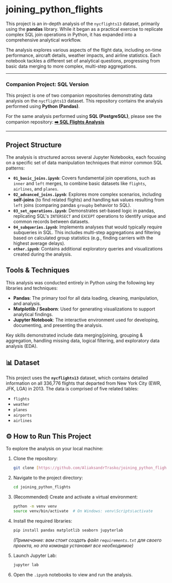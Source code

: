 # joining_python_flights

This project is an in-depth analysis of the `nycflights13` dataset, primarily using the **pandas** library. While it began as a practical exercise to replicate complex SQL join operations in Python, it has expanded into a comprehensive analytical workflow.

The analysis explores various aspects of the flight data, including on-time performance, aircraft details, weather impacts, and airline statistics. Each notebook tackles a different set of analytical questions, progressing from basic data merging to more complex, multi-step aggregations.


---
### Companion Project: SQL Version

This project is one of two companion repositories demonstrating data analysis on the `nycflights13` dataset. This repository contains the analysis performed using **Python (Pandas)**.

For the same analysis performed using **SQL (PostgreSQL)**, please see the companion repository:
**[➡️ SQL Flights Analysis](https://github.com/AliaksandrTrasko/joining_sql_flights.git)**

---


## Project Structure

The analysis is structured across several Jupyter Notebooks, each focusing on a specific set of data manipulation techniques that mirror common SQL patterns:

* **`01_basic_joins.ipynb`**: Covers fundamental join operations, such as `inner` and `left` merges, to combine basic datasets like `flights`, `airlines`, and `planes`.
* **`02_advanced_joins.ipynb`**: Explores more complex scenarios, including **self-joins** (to find related flights) and handling `NaN` values resulting from `left` joins (comparing pandas `groupby` behavior to SQL).
* **`03_set_operations.ipynb`**: Demonstrates set-based logic in pandas, replicating SQL's `INTERSECT` and `EXCEPT` operations to identify unique and common records between datasets.
* **`04_subqueries.ipynb`**: Implements analyses that would typically require subqueries in SQL. This includes multi-step aggregations and filtering based on calculated group statistics (e.g., finding carriers with the highest average delays).
* **`other.ipynb`**: Contains additional exploratory queries and visualizations created during the analysis.


##  Tools & Techniques

This analysis was conducted entirely in Python using the following key libraries and techniques:

* **Pandas**: The primary tool for all data loading, cleaning, manipulation, and analysis.
* **Matplotlib / Seaborn**: Used for generating visualizations to support analytical findings.
* **Jupyter Notebook**: The interactive environment used for developing, documenting, and presenting the analysis.

Key skills demonstrated include data merging/joining, grouping & aggregation, handling missing data, logical filtering, and exploratory data analysis (EDA).


## 📊 Dataset

This project uses the **`nycflights13`** dataset, which contains detailed information on all 336,776 flights that departed from New York City (EWR, JFK, LGA) in 2013. The data is comprised of five related tables:
* `flights`
* `weather`
* `planes`
* `airports`
* `airlines`

## ⚙️ How to Run This Project

To explore the analysis on your local machine:

1.  Clone the repository:
    ```bash
    git clone [https://github.com/AliaksandrTrasko/joining_python_flights.git](https://github.com/AliaksandrTrasko/joining_python_flights.git)
    ```
2.  Navigate to the project directory:
    ```bash
    cd joining_python_flights
    ```
3.  (Recommended) Create and activate a virtual environment:
    ```bash
    python -m venv venv
    source venv/bin/activate  # On Windows: venv\Scripts\activate
    ```
4.  Install the required libraries:
    ```bash
    pip install pandas matplotlib seaborn jupyterlab
    ```
    *(Примечание: вам стоит создать файл `requirements.txt` для своего проекта, но эта команда установит все необходимое)*

5.  Launch Jupyter Lab:
    ```bash
    jupyter lab
    ```
6.  Open the `.ipynb` notebooks to view and run the analysis.